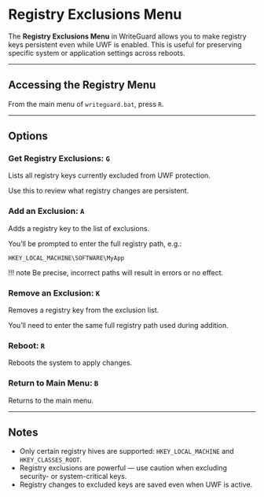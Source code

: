 # Registry Exclusions Menu

The **Registry Exclusions Menu** in WriteGuard allows you to make registry keys persistent even while UWF is enabled. This is useful for preserving specific system or application settings across reboots.

---

## Accessing the Registry Menu

From the main menu of `writeguard.bat`, press `R`.

---

## Options

### Get Registry Exclusions: `G`
Lists all registry keys currently excluded from UWF protection.

Use this to review what registry changes are persistent.

### Add an Exclusion: `A`
Adds a registry key to the list of exclusions.

You’ll be prompted to enter the full registry path, e.g.:
```
HKEY_LOCAL_MACHINE\SOFTWARE\MyApp
```

!!! note
    Be precise, incorrect paths will result in errors or no effect.

### Remove an Exclusion: `K`
Removes a registry key from the exclusion list.

You’ll need to enter the same full registry path used during addition.

### Reboot: `R`
Reboots the system to apply changes.

### Return to Main Menu: `B`
Returns to the main menu.

---

## Notes

- Only certain registry hives are supported: `HKEY_LOCAL_MACHINE` and `HKEY_CLASSES_ROOT`.
- Registry exclusions are powerful — use caution when excluding security- or system-critical keys.
- Registry changes to excluded keys are saved even when UWF is active.
